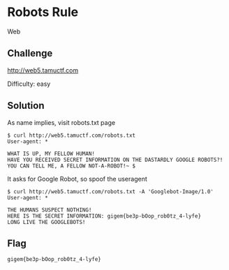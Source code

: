 # Robots Rule
Web

## Challenge 

http://web5.tamuctf.com

Difficulty: easy

## Solution

As name implies, visit robots.txt page

	$ curl http://web5.tamuctf.com/robots.txt
	User-agent: *

	WHAT IS UP, MY FELLOW HUMAN!
	HAVE YOU RECEIVED SECRET INFORMATION ON THE DASTARDLY GOOGLE ROBOTS?!
	YOU CAN TELL ME, A FELLOW NOT-A-ROBOT!~ $ 

It asks for Google Robot, so spoof the useragent

	$ curl http://web5.tamuctf.com/robots.txt -A 'Googlebot-Image/1.0'
	User-agent: *

	THE HUMANS SUSPECT NOTHING!
	HERE IS THE SECRET INFORMATION: gigem{be3p-bOop_rob0tz_4-lyfe}
	LONG LIVE THE GOOGLEBOTS!

## Flag

	gigem{be3p-bOop_rob0tz_4-lyfe}
